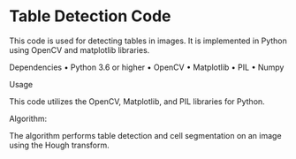# Table Detection Code
This code is used for detecting tables in images. It is implemented in Python using OpenCV and matplotlib libraries.

Dependencies
• Python 3.6 or higher
• OpenCV
• Matplotlib
• PIL
• Numpy

Usage

This code utilizes the OpenCV, Matplotlib, and PIL libraries for Python.

Algorithm:

The algorithm performs table detection and cell segmentation on an image using the Hough transform.




